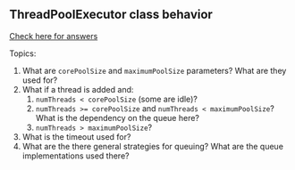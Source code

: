 ## ThreadPoolExecutor class behavior

[Check here for answers](https://docs.oracle.com/javase/7/docs/api/java/util/concurrent/ThreadPoolExecutor.html)

Topics:

1. What are `corePoolSize` and `maximumPoolSize` parameters? What are they used for?
2. What if a thread is added and:
   1. `numThreads < corePoolSize` (some are idle)?
   2. `numThreads >= corePoolSize` and `numThreads < maximumPoolSize`? What is the dependency on the queue here?
   3. `numThreads > maximumPoolSize`?
3. What is the timeout used for?
4. What are the there general strategies for queuing? What are the queue implementations used there?